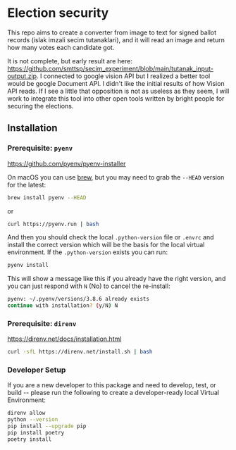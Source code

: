 # Election security

This repo aims to create a converter from image to text for signed ballot records (islak imzali secim tutanaklari), and it will read an image and return how many votes each candidate got. 

It is not complete, but early result are here: https://github.com/smttsp/secim_experiment/blob/main/tutanak_input-output.zip. I connected to google vision API but I realized a better tool would be google Document API. I didn't like the initial results of how Vision API reads. If I see a little that opposition is not as useless as they seem, I will work to integrate this tool into other open tools written by bright people for  securing the elections.

## Installation

### Prerequisite: `pyenv`

https://github.com/pyenv/pyenv-installer

On macOS you can use [brew](https://brew.sh), but you may need to grab the `--HEAD` version for the latest:

```bash
brew install pyenv --HEAD
```

or

```bash
curl https://pyenv.run | bash
```

And then you should check the local `.python-version` file or `.envrc` and install the correct version which will be the basis for the local virtual environment. If the `.python-version` exists you can run:

```bash
pyenv install
```

This will show a message like this if you already have the right version, and you can just respond with `N` (No) to cancel the re-install:

```bash
pyenv: ~/.pyenv/versions/3.8.6 already exists
continue with installation? (y/N) N
```

### Prerequisite: `direnv`

https://direnv.net/docs/installation.html

```bash
curl -sfL https://direnv.net/install.sh | bash
```

### Developer Setup

If you are a new developer to this package and need to develop, test, or build -- please run the following to create a developer-ready local Virtual Environment:

```bash
direnv allow
python --version
pip install --upgrade pip
pip install poetry
poetry install
```
